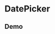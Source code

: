 <script setup>
import DatePickerPlayground from './DatePickerPlayground.vue'
</script>

# DatePicker

## Demo
<DatePickerPlayground />
